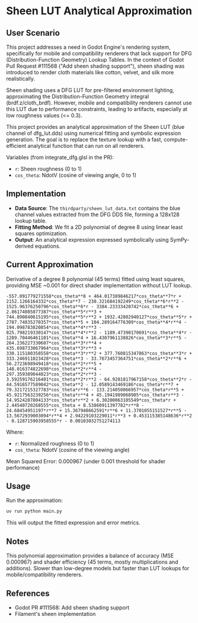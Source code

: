 # Sheen LUT Analytical Approximation

## User Scenario

This project addresses a need in Godot Engine's rendering system, specifically for mobile and compatibility renderers that lack support for DFG (Distribution-Function Geometry) Lookup Tables. In the context of Godot Pull Request #111568 ("Add sheen shading support"), sheen shading was introduced to render cloth materials like cotton, velvet, and silk more realistically.

Sheen shading uses a DFG LUT for pre-filtered environment lighting, approximating the Distribution-Function Geometry integral (brdf.z/cloth_brdf). However, mobile and compatibility renderers cannot use this LUT due to performance constraints, leading to artifacts, especially at low roughness values (<= 0.3).

This project provides an analytical approximation of the Sheen LUT (blue channel of dfg_lut.dds) using numerical fitting and symbolic expression generation. The goal is to replace the texture lookup with a fast, compute-efficient analytical function that can run on all renderers.

Variables (from integrate_dfg.glsl in the PR):
- `r`: Sheen roughness (0 to 1)
- `cos_theta`: NdotV (cosine of viewing angle, 0 to 1)

## Implementation

- **Data Source**: The `thirdparty/sheen_lut_data.txt` contains the blue channel values extracted from the DFG DDS file, forming a 128x128 lookup table.
- **Fitting Method**: We fit a 2D polynomial of degree 8 using linear least squares optimization.
- **Output**: An analytical expression expressed symbolically using SymPy-derived equations.

## Current Approximation

Derivative of a degree 8 polynomial (45 terms) fitted using least squares, providing MSE ~0.001 for direct shader implementation without LUT lookup.

```
-557.091779271558*cos_theta**8 + 464.017389846217*cos_theta**7*r + 2152.1266164332*cos_theta**7 - 230.321684192249*cos_theta**6*r**2 - 1525.96376250796*cos_theta**6*r - 3384.23333420742*cos_theta**6 + 2.86174085877387*cos_theta**5*r**3 + 744.890840615195*cos_theta**5*r**2 + 1932.42802940127*cos_theta**5*r + 2787.74835270357*cos_theta**5 + 104.289164776309*cos_theta**4*r**4 - 194.098783820854*cos_theta**4*r**3 - 825.798219330147*cos_theta**4*r**2 - 1189.47390170691*cos_theta**4*r - 1289.70446461101*cos_theta**4 + 16.4307961138826*cos_theta**3*r**5 - 264.236227330607*cos_theta**3*r**4 + 435.698733067964*cos_theta**3*r**3 + 330.115180358558*cos_theta**3*r**2 + 377.760815347863*cos_theta**3*r + 333.246911023428*cos_theta**3 - 33.7673457364751*cos_theta**2*r**6 + 56.2723698949418*cos_theta**2*r**5 + 148.016374822698*cos_theta**2*r**4 - 297.359389044023*cos_theta**2*r**3 - 3.59259176216401*cos_theta**2*r**2 - 64.9201817967158*cos_theta**2*r - 44.5916577589042*cos_theta**2 - 12.0589143469186*cos_theta*r**7 + 79.3217215327783*cos_theta*r**6 - 133.214050066957*cos_theta*r**5 + 45.9217563239256*cos_theta*r**4 + 45.1941989068905*cos_theta*r**3 - 14.9524287804133*cos_theta*r**2 + 6.30200063105549*cos_theta*r + 2.44540720268555*cos_theta + 8.53860911397782*r**8 - 24.68454951197*r**7 + 15.367948662591*r**6 + 11.3701055151527*r**5 - 13.5672939003094*r**4 + 2.94229103229011*r**3 + 0.453115385148636*r**2 - 0.128715903958555*r - 0.00103032751274113
```

Where:
- `r`: Normalized roughness (0 to 1)
- `cos_theta`: NdotV (cosine of the viewing angle)

Mean Squared Error: 0.000967 (under 0.001 threshold for shader performance)

## Usage

Run the approximation:

```bash
uv run python main.py
```

This will output the fitted expression and error metrics.

## Notes

This polynomial approximation provides a balance of accuracy (MSE 0.000967) and shader efficiency (45 terms, mostly multiplications and additions). Slower than low-degree models but faster than LUT lookups for mobile/compatibility renderers.

## References

- Godot PR #111568: Add sheen shading support
- Filament's sheen implementation
